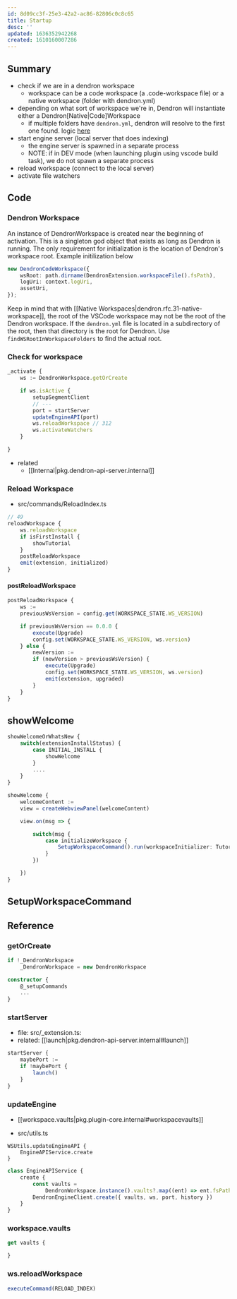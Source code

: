 ```yaml
---
id: 8d09cc3f-25e3-42a2-ac86-82806c0c8c65
title: Startup
desc: ''
updated: 1636352942268
created: 1610160007286
---
```


## Summary

- check if we are in a dendron workspace
    - workspace can be a code workspace (a .code-workspace file) or a native workspace (folder with dendron.yml)
- depending on what sort of workspace we're in, Dendron will instantiate either a Dendron[Native|Code]Workspace
    - if multiple folders have `dendron.yml`, dendron will resolve to the first one found. logic [here](https://github.com/dendronhq/dendron/blob/6035eed562eb3eb38de50722b1185927eb54a7c8/packages/plugin-core/src/_extension.ts#L264-L264)
- start engine server (local server that does indexing)
    - the engine server is spawned in a separate process
    - NOTE: if in DEV mode (when launching plugin using vscode build task), we do not spawn a separate process
- reload workspace (connect to the local server)
- activate file watchers 

## Code

### Dendron Workspace

An instance of DendronWorkspace is created near the beginning of activation. This is a singleton god object that exists as long as Dendron is running. The only requirement for initialization is the location of Dendron's workspace root. Example initilization below

```ts
new DendronCodeWorkspace({
    wsRoot: path.dirname(DendronExtension.workspaceFile().fsPath),
    logUri: context.logUri,
    assetUri,
});
```

Keep in mind that with [[Native Workspaces|dendron.rfc.31-native-workspace]],
the root of the VSCode workspace may not be the root of the Dendron workspace.
If the `dendron.yml` file is located in a subdirectory of the root, then that
directory is the root for Dendron. Use `findWSRootInWorkspaceFolders` to find
the actual root.

### Check for workspace

```ts
_activate {
    ws := DendronWorkspace.getOrCreate

    if ws.isActive {
        setupSegmentClient
        // ---
        port = startServer
        updateEngineAPI(port)
        ws.reloadWorkspace // 312
        ws.activateWatchers
    }

}
```

- related
    - [[Internal|pkg.dendron-api-server.internal]]

### Reload Workspace
- src/commands/ReloadIndex.ts

```ts
// 49
reloadWorkspace {
    ws.reloadWorkspace
    if isFirstInstall {
        showTutorial
    }
    postReloadWorkspace
    emit(extension, initialized)
}
```

#### postReloadWorkspace

```ts
postReloadWorkspace {
    ws :=
    previousWsVersion = config.get(WORKSPACE_STATE.WS_VERSION)

    if previousWsVersion == 0.0.0 {
        execute(Upgrade)
        config.set(WORKSPACE_STATE.WS_VERSION, ws.version)
    } else {
        newVersion :=
        if (newVersion > previousWsVersion) {
            execute(Upgrade)
            config.set(WORKSPACE_STATE.WS_VERSION, ws.version)
            emit(extension, upgraded)
        }
    }
}

```

## showWelcome

```ts
showWelcomeOrWhatsNew {
    switch(extensionInstallStatus) {
        case INITIAL_INSTALL {
            showWelcome
        }
        ....
    }
}

showWelcome {
    welcomeContent := 
    view = createWebviewPanel(welcomeContent)

    view.on(msg => {

        switch(msg {
            case initializeWorkspace {
                SetupWorkspaceCommand().run(workspaceInitializer: TutorialInitializer)
            }
        })

    })
}
```

## SetupWorkspaceCommand

## Reference

### getOrCreate

```ts
if !_DendronWorkspace
    _DendronWorkspace = new DendronWorkspace
```

```ts
constructor {
    @_setupCommands
    ...
}
```

### startServer

- file: src/\_extension.ts: 
- related: [[launch|pkg.dendron-api-server.internal#launch]]

```ts
startServer {
    maybePort :=
    if !maybePort {
        launch()
    }
}
```

### updateEngine

- [[workspace.vaults|pkg.plugin-core.internal#workspacevaults]]

- src/utils.ts
```
WSUtils.updateEngineAPI {
    EngineAPIService.create
}
```

```ts
class EngineAPIService {
    create {
        const vaults =
            DendronWorkspace.instance().vaults?.map((ent) => ent.fsPath) || [];
        DendronEngineClient.create({ vaults, ws, port, history })
    }
}
```

### workspace.vaults

```ts
get vaults {

}

```

### ws.reloadWorkspace

```ts
executeCommand(RELOAD_INDEX)
```

